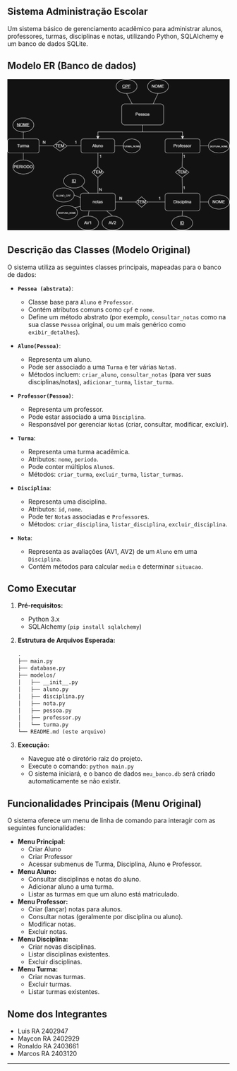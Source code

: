 ## Sistema Administração Escolar

Um sistema básico de gerenciamento acadêmico para administrar alunos, professores, turmas, disciplinas e notas, utilizando Python, SQLAlchemy e um banco de dados SQLite.

## Modelo ER (Banco de dados)

![Modelo ER](documentos/Diagrama.png)

## Descrição das Classes (Modelo Original)

O sistema utiliza as seguintes classes principais, mapeadas para o banco de dados:

* **`Pessoa (abstrata)`**:
    * Classe base para `Aluno` e `Professor`.
    * Contém atributos comuns como `cpf` e `nome`.
    * Define um método abstrato (por exemplo, `consultar_notas` como na sua classe `Pessoa` original, ou um mais genérico como `exibir_detalhes`).

* **`Aluno(Pessoa)`**:
    * Representa um aluno.
    * Pode ser associado a uma `Turma` e ter várias `Nota`s.
    * Métodos incluem: `criar_aluno`, `consultar_notas` (para ver suas disciplinas/notas), `adicionar_turma`, `listar_turma`.

* **`Professor(Pessoa)`**:
    * Representa um professor.
    * Pode estar associado a uma `Disciplina`.
    * Responsável por gerenciar `Nota`s (criar, consultar, modificar, excluir).

* **`Turma`**:
    * Representa uma turma acadêmica.
    * Atributos: `nome`, `periodo`.
    * Pode conter múltiplos `Aluno`s.
    * Métodos: `criar_turma`, `excluir_turma`, `listar_turmas`.

* **`Disciplina`**:
    * Representa uma disciplina.
    * Atributos: `id`, `nome`.
    * Pode ter `Nota`s associadas e `Professor`es.
    * Métodos: `criar_disciplina`, `listar_disciplina`, `excluir_disciplina`.

* **`Nota`**:
    * Representa as avaliações (AV1, AV2) de um `Aluno` em uma `Disciplina`.
    * Contém métodos para calcular `media` e determinar `situacao`.

## Como Executar

1.  **Pré-requisitos:**
    * Python 3.x
    * SQLAlchemy (`pip install sqlalchemy`)

2.  **Estrutura de Arquivos Esperada:**
    ```
    .
    ├── main.py
    ├── database.py
    ├── modelos/
    │   ├── __init__.py
    │   ├── aluno.py
    │   ├── disciplina.py
    │   ├── nota.py
    │   ├── pessoa.py
    │   ├── professor.py
    │   └── turma.py
    └── README.md (este arquivo)
    ```

3.  **Execução:**
    * Navegue até o diretório raiz do projeto.
    * Execute o comando: `python main.py`
    * O sistema iniciará, e o banco de dados `meu_banco.db` será criado automaticamente se não existir.

## Funcionalidades Principais (Menu Original)

O sistema oferece um menu de linha de comando para interagir com as seguintes funcionalidades:

* **Menu Principal:**
    * Criar Aluno
    * Criar Professor
    * Acessar submenus de Turma, Disciplina, Aluno e Professor.
* **Menu Aluno:**
    * Consultar disciplinas e notas do aluno.
    * Adicionar aluno a uma turma.
    * Listar as turmas em que um aluno está matriculado.
* **Menu Professor:**
    * Criar (lançar) notas para alunos.
    * Consultar notas (geralmente por disciplina ou aluno).
    * Modificar notas.
    * Excluir notas.
* **Menu Disciplina:**
    * Criar novas disciplinas.
    * Listar disciplinas existentes.
    * Excluir disciplinas.
* **Menu Turma:**
    * Criar novas turmas.
    * Excluir turmas.
    * Listar turmas existentes.

## Nome dos Integrantes

* Luis     RA 2402947
* Maycon   RA 2402929
* Ronaldo  RA 2403661
* Marcos   RA 2403120


---
